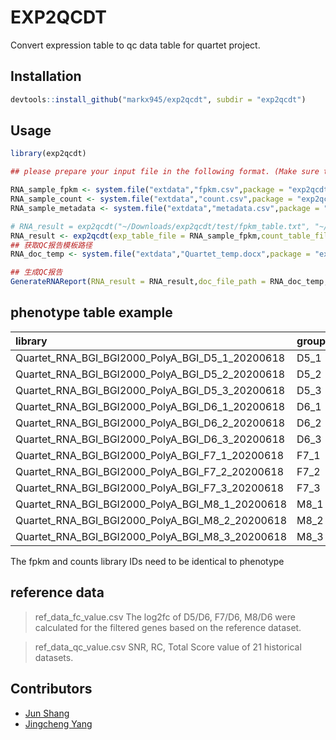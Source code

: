 # EXP2QCDT

Convert expression table to qc data table for quartet project.

## Installation

```R
devtools::install_github("markx945/exp2qcdt", subdir = "exp2qcdt")
```

## Usage

```R
library(exp2qcdt)

## please prepare your input file in the following format. (Make sure the column names are same with the examples)

RNA_sample_fpkm <- system.file("extdata","fpkm.csv",package = "exp2qcdt")
RNA_sample_count <- system.file("extdata","count.csv",package = "exp2qcdt")
RNA_sample_metadata <- system.file("extdata","metadata.csv",package = "exp2qcdt")

# RNA_result = exp2qcdt("~/Downloads/exp2qcdt/test/fpkm_table.txt", "~/Downloads/exp2qcdt/test/counts_table.txt", "~/Downloads/exp2qcdt/test/phenotype.txt", "~/Downloads/exp2qcdt/test/")
RNA_result <- exp2qcdt(exp_table_file = RNA_sample_fpkm,count_table_file = RNA_sample_count,phenotype_file = RNA_sample_metadata,result_dir = "./RNA_output/")
## 获取QC报告模板路径
RNA_doc_temp <- system.file("extdata","Quartet_temp.docx",package = "exp2qcdt")

## 生成QC报告
GenerateRNAReport(RNA_result = RNA_result,doc_file_path = RNA_doc_temp,output_path = "./RNA_output/")
```

## phenotype table example

| library                                         | group | sample |
| :---------------------------------------------- | ----- | ------ |
| Quartet_RNA_BGI_BGI2000_PolyA_BGI_D5_1_20200618 | D5_1  | D5     |
| Quartet_RNA_BGI_BGI2000_PolyA_BGI_D5_2_20200618 | D5_2  | D5     |
| Quartet_RNA_BGI_BGI2000_PolyA_BGI_D5_3_20200618 | D5_3  | D5     |
| Quartet_RNA_BGI_BGI2000_PolyA_BGI_D6_1_20200618 | D6_1  | D6     |
| Quartet_RNA_BGI_BGI2000_PolyA_BGI_D6_2_20200618 | D6_2  | D6     |
| Quartet_RNA_BGI_BGI2000_PolyA_BGI_D6_3_20200618 | D6_3  | D6     |
| Quartet_RNA_BGI_BGI2000_PolyA_BGI_F7_1_20200618 | F7_1  | F7     |
| Quartet_RNA_BGI_BGI2000_PolyA_BGI_F7_2_20200618 | F7_2  | F7     |
| Quartet_RNA_BGI_BGI2000_PolyA_BGI_F7_3_20200618 | F7_3  | F7     |
| Quartet_RNA_BGI_BGI2000_PolyA_BGI_M8_1_20200618 | M8_1  | M8     |
| Quartet_RNA_BGI_BGI2000_PolyA_BGI_M8_2_20200618 | M8_2  | M8     |
| Quartet_RNA_BGI_BGI2000_PolyA_BGI_M8_3_20200618 | M8_3  | M8     |

The fpkm and counts library IDs need to be identical to phenotype

## reference data

> ref_data_fc_value.csv
> The log2fc of D5/D6, F7/D6, M8/D6 were calculated for the filtered genes based on the reference dataset.

> ref_data_qc_value.csv
> SNR, RC, Total Score value of 21 historical datasets.

## Contributors

- [Jun Shang](https://github.com/stead99)
- [Jingcheng Yang](https://github.com/yjcyxky)
